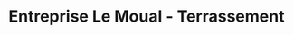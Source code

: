 ---
title: "Entreprise Le Moual - Terrassement"
url: /priziac/entreprise-le-moual-terrassement/
shop: Kramladen
---